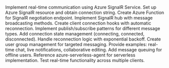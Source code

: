 Implement real-time communication using Azure SignalR Service. Set up Azure SignalR resource and obtain connection string. Create Azure Function for SignalR negotiation endpoint. Implement SignalR hub with message broadcasting methods. Create client connection hooks with automatic reconnection. Implement publish/subscribe patterns for different message types. Add connection state management (connecting, connected, disconnected). Handle reconnection logic with exponential backoff. Create user group management for targeted messaging. Provide examples: real-time chat, live notifications, collaborative editing. Add message queuing for offline users. Reference azure-serverless-agent for serverless implementation. Test real-time functionality across multiple clients.
